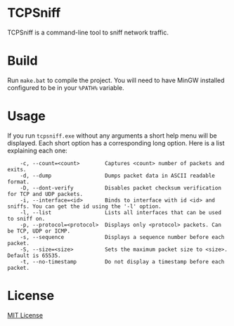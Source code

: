 # TCPSniff
TCPSniff is a command-line tool to sniff network traffic.

# Build
Run ```make.bat``` to compile the project. You will need to have MinGW installed configured to be in your ```%PATH%``` variable.

# Usage
If you run ```tcpsniff.exe``` without any arguments a short help menu will be displayed. Each short option has a corresponding long option. Here is a list explaining each one:
```
	-c, --count=<count>        Captures <count> number of packets and exits.
	-d, --dump                 Dumps packet data in ASCII readable format.
	-D, --dont-verify          Disables packet checksum verification for TCP and UDP packets.
	-i, --interface=<id>       Binds to interface with id <id> and sniffs. You can get the id using the '-l' option.
	-l, --list                 Lists all interfaces that can be used to sniff on.
	-p, --protocol=<protocol>  Displays only <protocol> packets. Can be TCP, UDP or ICMP.
	-s, --sequence             Displays a sequence number before each packet.
	-S, --size=<size>          Sets the maximum packet size to <size>. Default is 65535.
	-t, --no-timestamp         Do not display a timestamp before each packet.
```

# License
[MIT License](LICENSE)
